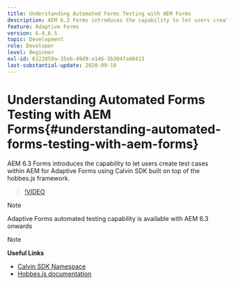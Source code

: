 ```yaml
---
title: Understanding Automated Forms Testing with AEM Forms
description: AEM 6.3 Forms introduces the capability to let users create test cases within AEM for Adaptive Forms using Calvin SDK built on top of the hobbes.js framework
feature: Adaptive Forms
version: 6.4,6.5
topic: Development
role: Developer
level: Beginner
exl-id: 6122859a-35eb-49d9-a146-3b304fa40413
last-substantial-update: 2020-09-10
---
```

# Understanding Automated Forms Testing with AEM Forms{#understanding-automated-forms-testing-with-aem-forms}

AEM 6.3 Forms introduces the capability to let users create test cases within AEM for Adaptive Forms using Calvin SDK built on top of the hobbes.js framework.

>[!VIDEO](https://video.tv.adobe.com/v/19700/)

>[!NOTE]
>
>Adaptive Forms automated testing capability is available with AEM 6.3 onwards

>[!NOTE]
>
>**Useful Links**
>
>* [Calvin SDK Namespace](https://helpx.adobe.com/aem-forms/6-3/calvin-sdk-javascript-api/calvin.html)
>* [Hobbes.js documentation](https://experienceleague.adobe.com/docs/experience-manager-release-information/aem-release-updates/previous-updates/aem-previous-versions.html)
